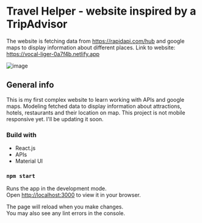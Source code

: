 # Travel Helper - website inspired by a TripAdvisor

The website is fetching data from https://rapidapi.com/hub and google maps to display information about different places.
Link to website: https://vocal-liger-0a7f4b.netlify.app

![image](https://user-images.githubusercontent.com/82409487/194930393-926fb4fa-0f70-488e-9435-54c7280544e6.png)

## General info

This is my first complex website to learn working with APIs and google maps. Modeling fetched data to display information about attractions, hotels, restaurants and their location on map. This project is not mobile responsive yet. I'll be updating it soon.

### Build with
* React.js
* APIs
* Material UI 

### `npm start`

Runs the app in the development mode.\
Open [http://localhost:3000](http://localhost:3000) to view it in your browser.

The page will reload when you make changes.\
You may also see any lint errors in the console.


